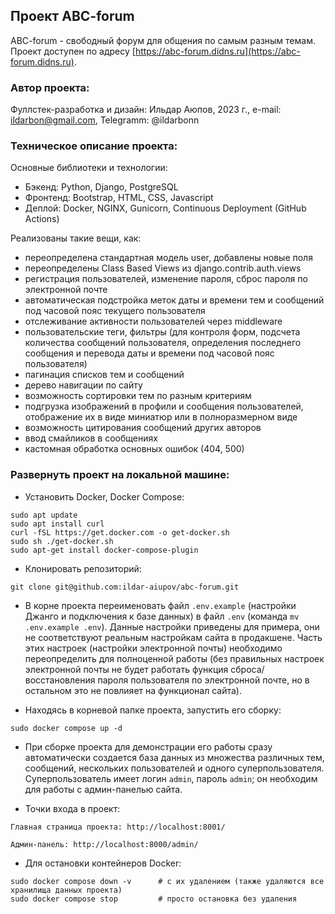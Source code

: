 ## Проект ABC-forum

ABC-forum - свободный форум для общения по самым разным темам. 
Проект доступен по адресу [https://abc-forum.didns.ru](https://abc-forum.didns.ru).

### Автор проекта:

Фуллстек-разработка и дизайн: Ильдар Аюпов, 2023 г., e-mail: ildarbon@gmail.com, Telegramm: @ildarbonn

### Техническое описание проекта:

Основные библиотеки и технологии:
- Бэкенд: Python, Django, PostgreSQL
- Фронтенд: Bootstrap, HTML, CSS, Javascript
- Деплой: Docker, NGINX, Gunicorn, Continuous Deployment (GitHub Actions)

Реализованы такие вещи, как:
- переопределена стандартная модель user, добавлены новые поля
- переопределены Class Based Views из django.contrib.auth.views
- регистрация пользователей, изменение пароля, сброс пароля по электронной почте
- автоматическая подстройка меток даты и времени тем и сообщений под часовой пояс текущего пользователя
- отслеживание активности пользователей через middleware
- пользовательские теги, фильтры (для контроля форм, подсчета количества сообщений пользователя, определения последнего сообщения и перевода даты и времени под часовой пояс пользователя)
- пагинация списков тем и сообщений
- дерево навигации по сайту
- возможность сортировки тем по разным критериям
- подгрузка изображений в профили и сообщения пользователей, отображение их в виде миниатюр или в полноразмерном виде
- возможность цитирования сообщений других авторов
- ввод смайликов в сообщениях
- кастомная обработка основных ошибок (404, 500)

### Развернуть проект на локальной машине:

- Установить Docker, Docker Compose:
```
sudo apt update
sudo apt install curl
curl -fSL https://get.docker.com -o get-docker.sh
sudo sh ./get-docker.sh
sudo apt-get install docker-compose-plugin
```

- Клонировать репозиторий:
```
git clone git@github.com:ildar-aiupov/abc-forum.git
```

- В корне проекта переименовать файл `.env.example` (настройки Джанго и подключения к базе данных) в файл `.env` (команда `mv .env.example .env`). Данные настройки приведены для примера, они не соответствуют реальным настройкам сайта в продакшене. Часть этих настроек (настройки электронной почты) необходимо переопределить для полноценной работы (без правильных настроек электронной почты не будет работать функция сброса/восстановления пароля пользователя по электронной почте, но в остальном это не повлияет на функционал сайта). 

- Находясь в корневой папке проекта, запустить его сборку:
```
sudo docker compose up -d
```

- При сборке проекта для демонстрации его работы сразу автоматически создается база данных из множества различных тем, сообщений, нескольких пользователей и одного суперпользователя. Суперпользователь имеет логин `admin`, пароль `admin`; он необходим для работы с админ-панелью сайта.

- Точки входа в проект:
```
Главная страница проекта: http://localhost:8001/

Админ-панель: http://localhost:8000/admin/
```

- Для остановки контейнеров Docker:
```
sudo docker compose down -v      # с их удалением (также удаляются все хранилища данных проекта)
sudo docker compose stop         # просто остановка без удаления
```
